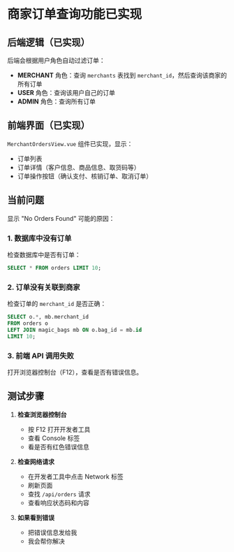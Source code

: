 # 商家订单查询功能已实现

## 后端逻辑（已实现）

后端会根据用户角色自动过滤订单：
- **MERCHANT** 角色：查询 `merchants` 表找到 `merchant_id`，然后查询该商家的所有订单
- **USER** 角色：查询该用户自己的订单
- **ADMIN** 角色：查询所有订单

## 前端界面（已实现）

`MerchantOrdersView.vue` 组件已实现，显示：
- 订单列表
- 订单详情（客户信息、商品信息、取货码等）
- 订单操作按钮（确认支付、核销订单、取消订单）

## 当前问题

显示 "No Orders Found" 可能的原因：

### 1. 数据库中没有订单
检查数据库中是否有订单：
```sql
SELECT * FROM orders LIMIT 10;
```

### 2. 订单没有关联到商家
检查订单的 `merchant_id` 是否正确：
```sql
SELECT o.*, mb.merchant_id 
FROM orders o 
LEFT JOIN magic_bags mb ON o.bag_id = mb.id 
LIMIT 10;
```

### 3. 前端 API 调用失败
打开浏览器控制台（F12），查看是否有错误信息。

## 测试步骤

1. **检查浏览器控制台**
   - 按 F12 打开开发者工具
   - 查看 Console 标签
   - 看是否有红色错误信息

2. **检查网络请求**
   - 在开发者工具中点击 Network 标签
   - 刷新页面
   - 查找 `/api/orders` 请求
   - 查看响应状态码和内容

3. **如果看到错误**
   - 把错误信息发给我
   - 我会帮你解决


